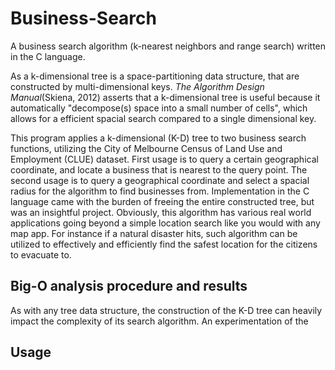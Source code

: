 # Business-Search
A business search algorithm (k-nearest neighbors and range search) written in the C language.

As a k-dimensional tree is a space-partitioning data structure, that are constructed by multi-dimensional keys. _The Algorithm Design Manual_(Skiena, 2012) asserts that a k-dimensional tree is useful because it automatically "decompose(s) space into a small number of cells", which allows for a efficient spacial search compared to a single dimensional key. 

This program applies a k-dimensional (K-D) tree to two business search functions, utilizing the City of Melbourne Census of Land Use and Employment (CLUE) dataset. First usage is to query a certain geographical coordinate, and locate a business that is nearest to the query point. The second usage is to query a geographical coordinate and select a spacial radius for the algorithm to find businesses from. Implementation in the C language came with the burden of freeing the entire constructed tree, but was an insightful project. Obviously, this algorithm has various real world applications going beyond a simple location search like you would with any map app. For instance if a natural disaster hits, such algorithm can be utilized to effectively and efficiently find the safest location for the citizens to evacuate to. 

## Big-O analysis procedure and results
As with any tree data structure, the construction of the K-D tree can heavily impact the complexity of its search algorithm. An experimentation of the 

## Usage


